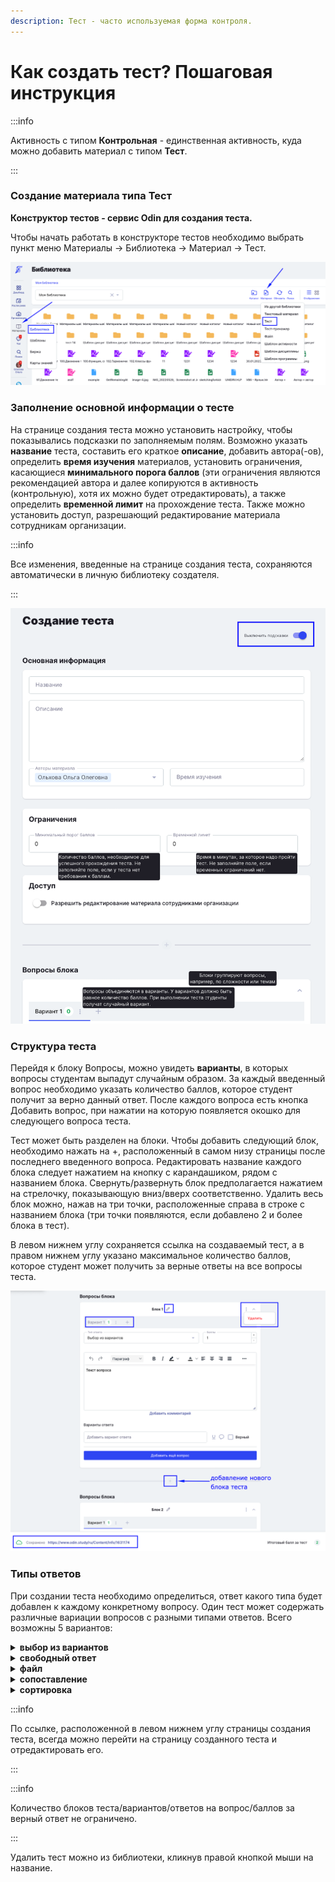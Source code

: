 ```yaml
---
description: Тест - часто используемая форма контроля.
---
```


# Как создать тест? Пошаговая инструкция

:::info

Активность с типом **Контрольная** - единственная активность, куда можно добавить материал с типом **Тест**.

:::

### Создание материала типа Тест

**Конструктор тестов - сервис Odin для создания теста.**

Чтобы начать работать в конструкторе тестов необходимо выбрать пункт меню Материалы -> Библиотека -> Материал -> Тест.

![](<../../.gitbook/assets/image (178) (1).png>)

### Заполнение основной информации о тесте

На странице создания теста можно установить настройку, чтобы показывались подсказки по заполняемым полям. Возможно указать **название** теста, составить его краткое **описание**, добавить автора(-ов), определить **время изучения** материалов, установить ограничения, касающиеся **минимального порога баллов** (эти ограничения являются рекомендацией автора и далее копируются в активность (контрольную), хотя их можно будет отредактировать), а также определить **временной лимит** на прохождение теста. Также можно установить доступ, разрешающий редактирование материала сотрудникам организации.

:::info

Все изменения, введенные на странице создания теста, сохраняются автоматически в личную библиотеку создателя.

:::

![](<../../.gitbook/assets/image (179).png>)

### Структура теста

Перейдя к блоку Вопросы, можно увидеть **варианты**, в которых вопросы студентам выпадут случайным образом. За каждый введенный вопрос необходимо указать количество баллов, которое студент получит за верно данный ответ. После каждого вопроса есть кнопка Добавить вопрос, при нажатии на которую появляется окошко для следующего вопроса теста.

Тест может быть разделен на блоки. Чтобы добавить следующий блок, необходимо нажать на +, расположенный в самом низу страницы после последнего введенного вопроса. Редактировать название каждого блока следует нажатием на кнопку с карандашиком, рядом с названием блока. Свернуть/развернуть блок предполагается нажатием на стрелочку, показывающую вниз/вверх соответственно. Удалить весь блок можно, нажав на три точки, расположенные справа в строке с названием блока (три точки появляются, если добавлено 2 и более блока в тест).

В левом нижнем углу сохраняется ссылка на создаваемый тест, а в правом нижнем углу указано максимальное количество баллов, которое студент может получить за верные ответы на все вопросы теста.

![](<../../.gitbook/assets/image (181).png>)

### Типы ответов

При создании теста необходимо определиться, ответ какого типа будет добавлен к каждому конкретному вопросу. Один тест может содержать различные вариации вопросов с разными типами ответов. Всего возможны 5 вариантов:

<details>

<summary><strong>выбор из вариантов</strong></summary>

Подразумевает выбор из нескольких предложенных вариантов ответа. При создании указываются все возможные варианты ответа. Верных вариантов может быть как один, так и несколько. Если верных ответов несколько, то верным ответ будет только в случае выбора студентом всех верных вариантов. Можно включить режим расширенного ввода текста ответа (подчеркнутый значок U), добавить комментарий к варианту ответа (облачко),  удалить уже введенные варианты ответа (крестик напротив неверно введенного варианта).

<img src="../../.gitbook/assets/еее.png" alt="" data-size="original">

</details>

<details>

<summary><strong>свободный ответ</strong></summary>

Подразумевает свободный ответ студента на заданный вопрос. Предполагается, что возможны три варианта подачи такого ответа:

* ручная проверка - преподаватель проверяет каждый ответ студента и самостоятельно вручную определяет верный он или нет.

- точное совпадение - при таком варианте преподаватель указывает, какой ответ студента может стать верным. Только точно введеное значение, соответствующее одному из вариантов преподавателя, будет засчитано как верный ответ.

* диапазон - диапазон устанавливается в случае, когда верным ответом станет число, попадающее в определенный промежуток чисел "от" и "до".

![](<../../.gitbook/assets/image (3) (1) (1) (1) (1) (1) (1) (1) (1) (1) (1) (1).png>)

</details>

<details>

<summary><strong>файл</strong></summary>

Студент прикладывает электронный файл, который является ответом на поставленный вопрос теста. Ограничений к загружаемому файлу в системе не установлено. В этом случае преподаватель должен будет проверить ответ на вопрос вручную.

![](<../../.gitbook/assets/image (4) (1) (1) (1) (1) (1) (1) (1) (1) (1).png>)

</details>

<details>

<summary><strong>сопоставление</strong></summary>

При таком варианте необходимо сопоставить между собой верные пары ответов. Студенту необходимо перетащить ячейку из столбца справа к соответствующей ячейке столбца слева.

![](<../../.gitbook/assets/image (1) (1) (1) (1) (1) (1) (1) (1) (1) (1) (1) (1) (1) (1) (1) (1) (1) (1) (1) (1) (1) (1) (1) (1) (1) (1) (1) (1) (1) (1) (1) (1) (1) (1) (1) (1) (1) (1) (1) (1) (1) (1) (1) (1) (1) (1) (1) (1) (1) (1) (1) (1) (1) (1) (1) (1) (1) (1) (1) (1) ( (6).png>)

</details>

<details>

<summary><strong>сортировка</strong></summary>

При таком типе ответа студенту необходимо расположить указанные опции в порядке возрастания/убывания/логической последовательности.

![](<../../.gitbook/assets/image (2) (1) (1) (1) (1) (1) (1) (1) (1) (1) (1) (1) (1) (1) (1) (1) (1) (1) (1) (1) (1) (1) (1) (1) (1).png>)

</details>

:::info

По ссылке, расположенной в левом нижнем углу страницы создания теста, всегда можно перейти на страницу созданного теста и отредактировать его.

:::

:::info

Количество блоков теста/вариантов/ответов на вопрос/баллов за верный ответ не ограничено.

:::

Удалить тест можно из библиотеки, кликнув правой кнопкой мыши на название.
